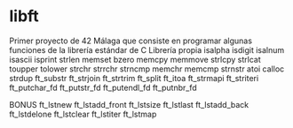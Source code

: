# libft
Primer proyecto de 42 Málaga que consiste en programar algunas funciones de la librería estándar de C
Librería propia
isalpha
isdigit
isalnum 
isascii 
isprint 
strlen 
memset
bzero
memcpy
memmove
strlcpy
strlcat
toupper 
tolower
strchr
strrchr
strncmp
memchr
memcmp
strnstr
atoi
calloc
strdup
ft_substr
ft_strjoin
ft_strtrim
ft_split
ft_itoa
ft_strmapi
ft_striteri
ft_putchar_fd
ft_putstr_fd
ft_putendl_fd
ft_putnbr_fd

BONUS
ft_lstnew
ft_lstadd_front
ft_lstsize
ft_lstlast
ft_lstadd_back
ft_lstdelone
ft_lstclear
ft_lstiter
ft_lstmap
